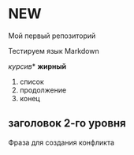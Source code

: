 # NEW
Мой первый репозиторий


Тестируем язык Markdown

*курсив**
**жирный**

1. список
1. продолжение
1. конец


## заголовок 2-го уровня

Фраза для создания конфликта
